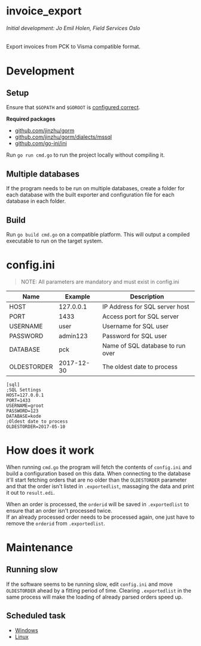 # invoice_export

###### Initial development: Jo Emil Holen, Field Services Oslo

Export invoices from PCK to Visma compatible format.

# Development

## Setup

Ensure that `$GOPATH` and `$GOROOT` is [configured correct](https://golang.org/doc/code.html#GOPATH).

**Required packages**
- [github.com/jinzhu/gorm](github.com/jinzhu/gorm)
- [github.com/jinzhu/gorm/dialects/mssql](github.com/jinzhu/gorm/dialects/mssql)
- [github.com/go-ini/ini](github.com/go-ini/ini)

Run `go run cmd.go` to run the project locally without compiling it.

## Multiple databases

If the program needs to be run on multiple databases, create a folder for each database with the built exporter and configuration file for each database in each folder.

## Build

Run `go build cmd.go` on a compatible platform. This will output a compiled executable
to run on the target system.

# config.ini

> NOTE: All parameters are mandatory and must exist in config.ini

| Name        | Example    | Description                      |
|-------------|------------|----------------------------------|
| HOST        | 127.0.0.1  | IP Address for SQL server host   |
| PORT        | 1433       | Access port for SQL server       |
| USERNAME    | user       | Username for SQL user            |
| PASSWORD    | admin123   | Password for SQL user            |
| DATABASE    | pck        | Name of SQL database to run over |
| OLDESTORDER | 2017-12-30 | The oldest date to process       |

```
[sql]
;SQL Settings
HOST=127.0.0.1
PORT=1433
USERNAME=groot
PASSWORD=123
DATABASE=kode
;Oldest date to process
OLDESTORDER=2017-05-10
```

# How does it work

When running `cmd.go` the program will fetch the contents of `config.ini`
and build a configuration based on this data. When connecting to the database
it'll start fetching orders that are no older than the `OLDESTORDER` parameter
and that the order isn't listed in `.exportedlist`, massaging the data and
print it out to `result.edi`.

When an order is processed, the `orderid` will be saved in `.exportedlist` to
ensure that an order isn't processed twice.   
If an already processed order needs to be processed again, one just have to
remove the `orderid` from `.exportedlist`.

# Maintenance

## Running slow

If the software seems to be running slow, edit `config.ini` and move `OLDESTORDER`
ahead by a fitting period of time. Clearing `.exportedlist` in the same
process will make the loading of already parsed orders speed up.

## Scheduled task

- [Windows](https://technet.microsoft.com/en-us/library/cc721931.aspx)
- [Linux](http://kvz.io/blog/2007/07/29/schedule-tasks-on-linux-using-crontab/)
